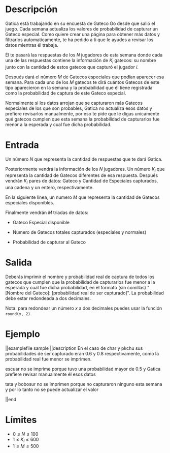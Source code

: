 # Descripción

Gatica está trabajando en su encuesta de Gateco Go desde que salió el juego. Cada semana actualiza los valores de probabilidad de capturar un Gateco especial. Como quiere crear una página para obtener más datos y filtrarlos automaticamente, te ha pedido a ti que le ayudes a revisar los datos mientras él trabaja.

Él te pasará las respuestas de los $N$ jugadores de esta semana donde cada una de las respuestas contiene la información de $K_i$ gatecos: su nombre junto con la cantidad de estos gatecos que capturó el jugador $i$.

Después dará el número $M$ de Gatecos especiales que podían aparecer esa semana. Para cada uno de los $M$ gatecos te dirá cuántos Gatecos de este tipo aparecieron en la semana y la probabilidad que él tiene registrada como la probabilidad de captura de este Gateco especial.

Normalmente si los datos arrojan que se capturaron más Gatecos especiales de los que son probables, Gatica no actualiza esos datos y prefiere revisarlos manualmente, por eso te pide que le digas unicamente qué gatecos cumplen que esta semana la probabilidad de capturarlos fue menor a la esperada y cual fue dicha probabilidad.

# Entrada

Un número $N$ que representa la cantidad de respuestas que te dará Gatica.

Posteriormente vendrá la información de los $N$ jugadores. Un número $K_i$ que representa la cantidad de Gatecos diferentes de esa respuesta. Después vendrán $K_i$ pares de datos: Gateco y Cantidad de Especiales capturados, una cadena y un entero, respectivamente.

En la siguiente línea, un numero $M$ que representa la cantidad de Gatecos especiales disponibles.

Finalmente vendrán $M$ triadas de datos:

- Gateco Especial disponible

- Numero de Gatecos totales capturados (especiales y normales)

- Probabilidad de capturar al Gateco

# Salida

Deberás imprimir el nombre y probabilidad real de captura de todos los gatecos que cumplen que la probabilidad de capturarlos fue menor a la esperada y cual fue dicha probabilidad, en el formato (sin comillas) "[Nombre del Gateco]: [probabilidad real de ser capturado]". La probabilidad debe estar redondeada a dos decimales.

Nota: para redondear un número $x$ a dos decimales puedes usar la función `round(x, 2)`.

# Ejemplo

||examplefile
sample
||description
En el caso de char y pkchu sus probabilidades de ser capturado eran 0.6 y 0.8 respectivamente, como la probabilidad real fue menor se imprimen.

escuar no se imprime porque tuvo una probabilidad mayor de 0.5 y Gatica prefiere revisar manualmente él esos datos

tata y bobosur no se imprimen porque no capturaron ninguno esta semana y por lo tanto no se puede actualizar el valor

||end

# Límites

- $0 \leq N \leq 100$
- $1 \leq K_i \leq 600$
- $1 \leq M \leq 500$